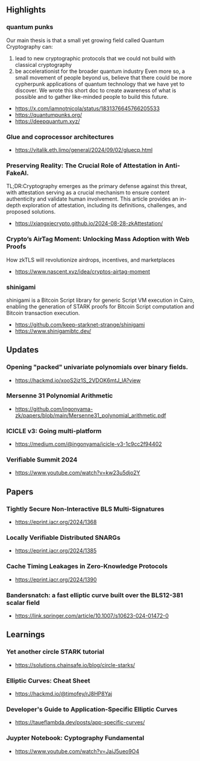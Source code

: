 ## Highlights
### quantum punks
Our main thesis is that a small yet growing field called Quantum Cryptography can:
1) lead to new cryptographic protocols that we could not build with classical cryptography
2) be accelerationist for the broader quantum industry
Even more so, a small movement of people beyond us, believe that there could be more cypherpunk applications of quantum technology that we have yet to discover.
We wrote this short doc to create awareness of what is possible and to gather like-minded people to build this future.
- <https://x.com/iamnotnicola/status/1831376645766205533>
- <https://quantumpunks.org/>
- <https://deepquantum.xyz/>

### Glue and coprocessor architectures
- <https://vitalik.eth.limo/general/2024/09/02/gluecp.html>
### Preserving Reality: The Crucial Role of Attestation in Anti-FakeAI.
TL;DR:Cryptography emerges as the primary defense against this threat, with attestation serving as a crucial mechanism to ensure content authenticity and validate human involvement. This article provides an in-depth exploration of attestation, including its definitions, challenges, and proposed solutions.
- <https://xiangxiecrypto.github.io/2024-08-28-zkAttestation/>

### Crypto’s AirTag Moment: Unlocking Mass Adoption with Web Proofs
How zkTLS will revolutionize airdrops, incentives, and marketplaces
- <https://www.nascent.xyz/idea/cryptos-airtag-moment>


### shinigami
shinigami is a Bitcoin Script library for generic Script VM execution in Cairo, enabling the generation of STARK proofs for Bitcoin Script computation and Bitcoin transaction execution.
- <https://github.com/keep-starknet-strange/shinigami>
- <https://www.shinigamibtc.dev/>

## Updates
### Opening "packed" univariate polynomials over binary fields.
- <https://hackmd.io/xooS2jz1S_2VDOK6mtJ_lA?view>

### Mersenne 31 Polynomial Arithmetic
- <https://github.com/ingonyama-zk/papers/blob/main/Mersenne31_polynomial_arithmetic.pdf>
### ICICLE v3: Going multi-platform
- <https://medium.com/@ingonyama/icicle-v3-1c9cc2f94402>
### Verifiable Summit 2024
- <https://www.youtube.com/watch?v=kw23u5djo2Y>

## Papers
### Tightly Secure Non-Interactive BLS Multi-Signatures
- <https://eprint.iacr.org/2024/1368>
### Locally Verifiable Distributed SNARGs
- <https://eprint.iacr.org/2024/1385>
### Cache Timing Leakages in Zero-Knowledge Protocols
- <https://eprint.iacr.org/2024/1390>
### Bandersnatch: a fast elliptic curve built over the BLS12-381 scalar field
- <https://link.springer.com/article/10.1007/s10623-024-01472-0>

## Learnings
### Yet another circle STARK tutorial
- <https://solutions.chainsafe.io/blog/circle-starks/>
### Elliptic Curves: Cheat Sheet
- <https://hackmd.io/@timofey/rJ8HP8Yaj>
### Developer's Guide to Application-Specific Elliptic Curves
- <https://taueflambda.dev/posts/app-specific-curves/>
### Juypter Notebook: Cyptography Fundamental
- <https://www.youtube.com/watch?v=JaiJ5ueo9O4>
